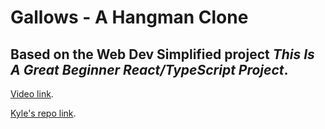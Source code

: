 # Gallows - A Hangman Clone

## Based on the Web Dev Simplified project _This Is A Great Beginner React/TypeScript Project_.

[Video link](https://www.youtube.com/watch?v=-ONUyenGnWw).  

[Kyle's repo link](https://github.com/WebDevSimplified/react-hangman). 
